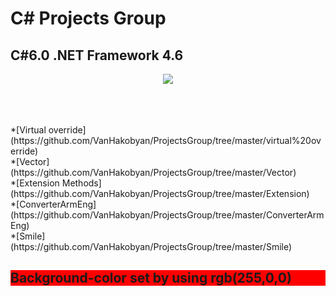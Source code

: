 # C# Projects Group

## C#6.0 .NET Framework 4.6

<p align="center">
<img src="https://kwork.ru/pics/t3/58/33029-1.jpg">
</p>
<br>
<br>
<br>
*[Virtual override](https://github.com/VanHakobyan/ProjectsGroup/tree/master/virtual%20override) <br>
*[Vector](https://github.com/VanHakobyan/ProjectsGroup/tree/master/Vector) <br>
*[Extension Methods](https://github.com/VanHakobyan/ProjectsGroup/tree/master/Extension) <br>
*[ConverterArmEng](https://github.com/VanHakobyan/ProjectsGroup/tree/master/ConverterArmEng) <br>
*[Smile](https://github.com/VanHakobyan/ProjectsGroup/tree/master/Smile) <br>

<h2 style="background-color:rgb(255,0,0)">
Background-color set by using rgb(255,0,0)
</h2>

